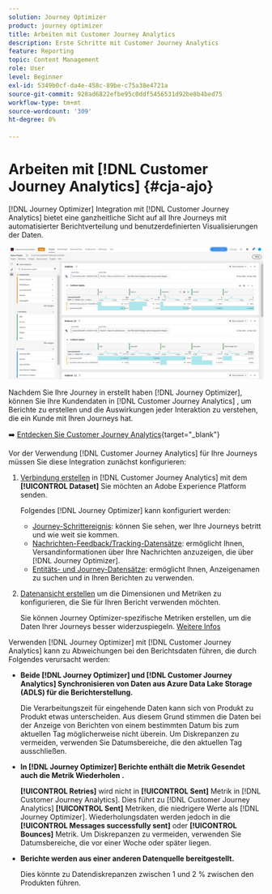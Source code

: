 ```yaml
---
solution: Journey Optimizer
product: journey optimizer
title: Arbeiten mit Customer Journey Analytics
description: Erste Schritte mit Customer Journey Analytics
feature: Reporting
topic: Content Management
role: User
level: Beginner
exl-id: 5349b0cf-da4e-458c-89be-c75a38e4721a
source-git-commit: 928ad6822efbe95c0ddf5456531d92be8b4bed75
workflow-type: tm+mt
source-wordcount: '309'
ht-degree: 0%

---
```


# Arbeiten mit [!DNL Customer Journey Analytics] {#cja-ajo}


[!DNL Journey Optimizer] Integration mit [!DNL Customer Journey Analytics] bietet eine ganzheitliche Sicht auf all Ihre Journeys mit automatisierter Berichtverteilung und benutzerdefinierten Visualisierungen der Daten.

![](assets/cja.png)

Nachdem Sie Ihre Journey in erstellt haben [!DNL Journey Optimizer], können Sie Ihre Kundendaten in [!DNL Customer Journey Analytics] , um Berichte zu erstellen und die Auswirkungen jeder Interaktion zu verstehen, die ein Kunde mit Ihren Journeys hat.

➡️ [Entdecken Sie Customer Journey Analytics](https://experienceleague.adobe.com/docs/analytics-platform/using/cja-landing.html){target=&quot;_blank&quot;}

Vor der Verwendung [!DNL Customer Journey Analytics] für Ihre Journeys müssen Sie diese Integration zunächst konfigurieren:

1. [Verbindung erstellen](https://experienceleague.adobe.com/docs/analytics-platform/using/cja-connections/create-connection.html) in [!DNL Customer Journey Analytics] mit dem **[!UICONTROL Dataset]** Sie möchten an Adobe Experience Platform senden.

   Folgendes [!DNL Journey Optimizer] kann konfiguriert werden:
   * [Journey-Schrittereignis](../data/datasets-query-examples.md#journey-step-event): können Sie sehen, wer Ihre Journeys betritt und wie weit sie kommen.
   * [Nachrichten-Feedback/Tracking-Datensätze](../data/datasets-query-examples.md#message-feedback-event-dataset): ermöglicht Ihnen, Versandinformationen über Ihre Nachrichten anzuzeigen, die über [!DNL Journey Optimizer].
   * [Entitäts- und Journey-Datensätze](../data/datasets-query-examples.md#entity-dataset): ermöglicht Ihnen, Anzeigenamen zu suchen und in Ihren Berichten zu verwenden.

1. [Datenansicht erstellen](https://experienceleague.adobe.com/docs/analytics-platform/using/cja-dataviews/create-dataview.html) um die Dimensionen und Metriken zu konfigurieren, die Sie für Ihren Bericht verwenden möchten.

   Sie können Journey Optimizer-spezifische Metriken erstellen, um die Daten Ihrer Journeys besser widerzuspiegeln. [Weitere Infos](https://experienceleague.adobe.com/docs/analytics-platform/using/integrations/ajo.html#configure-the-data-view-to-accommodate-journey-optimizer-dimensions-and-metrics)


Verwenden [!DNL Journey Optimizer] mit [!DNL Customer Journey Analytics] kann zu Abweichungen bei den Berichtsdaten führen, die durch Folgendes verursacht werden:

* **Beide [!DNL Journey Optimizer] und [!DNL Customer Journey Analytics] Synchronisieren von Daten aus Azure Data Lake Storage (ADLS) für die Berichterstellung.**

   Die Verarbeitungszeit für eingehende Daten kann sich von Produkt zu Produkt etwas unterscheiden. Aus diesem Grund stimmen die Daten bei der Anzeige von Berichten von einem bestimmten Datum bis zum aktuellen Tag möglicherweise nicht überein. Um Diskrepanzen zu vermeiden, verwenden Sie Datumsbereiche, die den aktuellen Tag ausschließen.

* **In [!DNL Journey Optimizer] Berichte enthält die Metrik Gesendet auch die Metrik Wiederholen .**

   **[!UICONTROL Retries]** wird nicht in **[!UICONTROL Sent]** Metrik in [!DNL Customer Journey Analytics]. Dies führt zu [!DNL Customer Journey Analytics] **[!UICONTROL Sent]** Metriken, die niedrigere Werte als [!DNL Journey Optimizer]. Wiederholungsdaten werden jedoch in die **[!UICONTROL Messages successfully sent]** oder **[!UICONTROL Bounces]** Metrik.
Um Diskrepanzen zu vermeiden, verwenden Sie Datumsbereiche, die vor einer Woche oder später liegen.

* **Berichte werden aus einer anderen Datenquelle bereitgestellt.**

   Dies könnte zu Datendiskrepanzen zwischen 1 und 2 % zwischen den Produkten führen.

